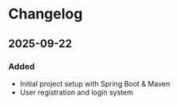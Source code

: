# Changelog

## 2025-09-22
### Added
- Initial project setup with Spring Boot & Maven
- User registration and login system
